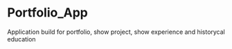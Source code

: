 # Portfolio_App
 Application build for portfolio, show project, show experience and historycal education
